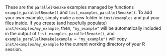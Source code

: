 These are the `parallelRemake` examples managed by functions `example_parallelRemake()` and `list_examples_parallelRemake()`. To add your own example, simply make a new folder in `inst/examples` and put your files inside. If you create (and hopefully populate) `inst/examples/my_example`, then, `"my_example"` will be automatically included in the output of `list_examples_parallelRemake()`, and `example_parallelRemake(example = "my_example")` will copy `inst/examples/my_example` to the current working directory of your R session.
